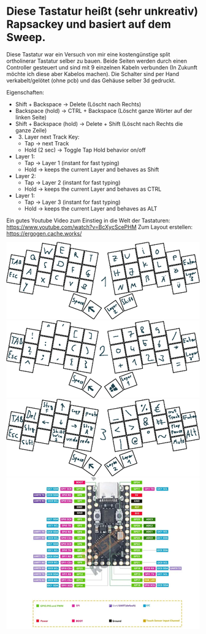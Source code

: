 # Diese Tastatur heißt (sehr unkreativ) Rapsackey und basiert auf dem Sweep. #
Diese Tastatur war ein Versuch von mir eine kostengünstige split ortholinerar Tastatur selber zu bauen.
Beide Seiten werden durch einen Controller gesteuert und sind mit 9 einzelnen Kabeln verbunden (In Zukunft möchte ich diese aber Kabelos machen).
Die Schalter sind per Hand verkabelt/gelötet (ohne pcb) und das Gehäuse selber 3d gedruckt.

Eigenschaften:
- Shift + Backspace -> Delete (Löscht nach Rechts)
- Backspace (hold) -> CTRL + Backspace (Löscht ganze Wörter auf der linken Seite)
- Shift + Backspace (hold) -> Delete + Shift (Löscht nach Rechts die ganze Zeile)
- 3. Layer next Track Key:
    * Tap -> next Track
    * Hold (2 sec) -> Toggle Tap Hold behavior on/off
- Layer 1:
    * Tap -> Layer 1 (instant for fast typing)
    * Hold -> keeps the current Layer and behaves as Shift
- Layer 2:
    * Tap -> Layer 2 (instant for fast typing)
    * Hold -> keeps the current Layer and behaves as CTRL
- Layer 1:
    * Tap -> Layer 3 (instant for fast typing)
    * Hold -> keeps the current Layer and behaves as ALT

Ein gutes Youtube Video zum Einstieg in die Welt der Tastaturen: https://www.youtube.com/watch?v=BcXycScePHM
Zum Layout erstellen: https://ergogen.cache.works/


![Layer 1](KeyboardLayer1.png)
![Layer 2](KeyboardLayer2.png)
![Layer 3](KeyboardLayer3.png)
![Controller: Pro Micro RP2040](controllerLayout.PNG)


